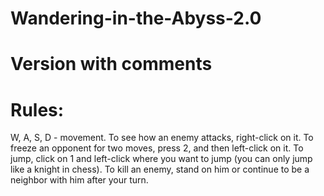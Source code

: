 # Wandering-in-the-Abyss-2.0
# Version with comments
# Rules:
W, A, S, D - movement.
To see how an enemy attacks, right-click on it.
To freeze an opponent for two moves, press 2, and then left-click on it.
To jump, click on 1 and left-click where you want to jump (you can only jump like a knight in chess).
To kill an enemy, stand on him or continue to be a neighbor with him after your turn.
